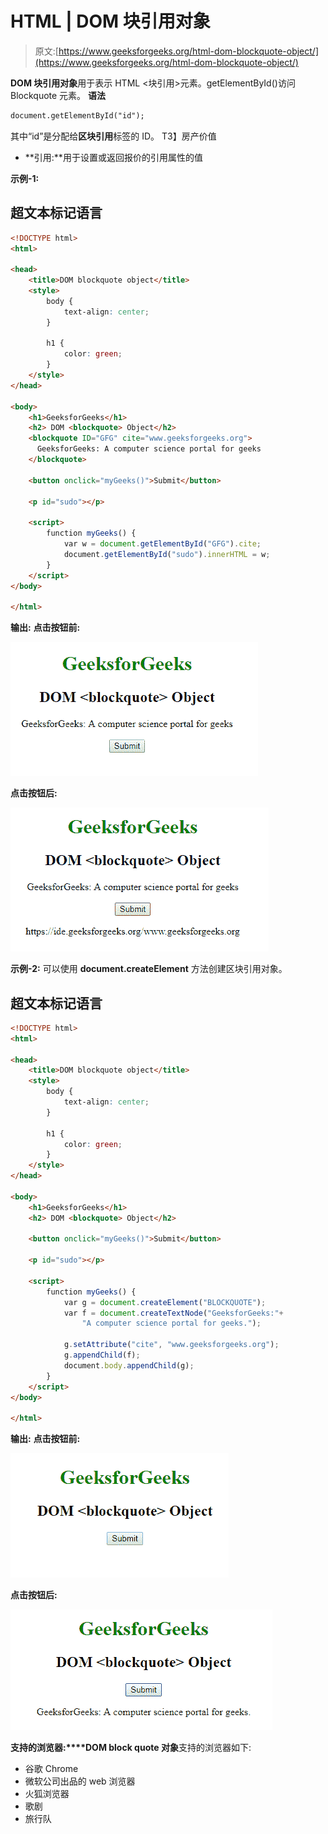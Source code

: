 # HTML | DOM 块引用对象

> 原文:[https://www.geeksforgeeks.org/html-dom-blockquote-object/](https://www.geeksforgeeks.org/html-dom-blockquote-object/)

**DOM 块引用对象**用于表示 HTML <块引用>元素。getElementById()访问 Blockquote 元素。
**语法**

```html
document.getElementById("id");
```

其中“id”是分配给**区块引用**标签的 ID。
T3】房产价值

*   **引用:**用于设置或返回报价的引用属性的值

**示例-1:**

## 超文本标记语言

```html
<!DOCTYPE html>
<html>

<head>
    <title>DOM blockquote object</title>
    <style>
        body {
            text-align: center;
        }

        h1 {
            color: green;
        }
    </style>
</head>

<body>
    <h1>GeeksforGeeks</h1>
    <h2> DOM <blockquote> Object</h2>
    <blockquote ID="GFG" cite="www.geeksforgeeks.org">
      GeeksforGeeks: A computer science portal for geeks
    </blockquote>

    <button onclick="myGeeks()">Submit</button>

    <p id="sudo"></p>

    <script>
        function myGeeks() {
            var w = document.getElementById("GFG").cite;
            document.getElementById("sudo").innerHTML = w;
        }
    </script>
</body>

</html>             
```

**输出:**
**点击按钮前:**

![](img/f9f0d2449f70f43d684adae327bc8c85.png)

**点击按钮后:**

![](img/79966cd8457b8c18aead369e1de5a3d2.png)

**示例-2:** 可以使用 **document.createElement** 方法创建区块引用对象。

## 超文本标记语言

```html
<!DOCTYPE html>
<html>

<head>
    <title>DOM blockquote object</title>
    <style>
        body {
            text-align: center;
        }

        h1 {
            color: green;
        }
    </style>
</head>

<body>
    <h1>GeeksforGeeks</h1>
    <h2> DOM <blockquote> Object</h2>

    <button onclick="myGeeks()">Submit</button>

    <p id="sudo"></p>

    <script>
        function myGeeks() {
            var g = document.createElement("BLOCKQUOTE");
            var f = document.createTextNode("GeeksforGeeks:"+
                "A computer science portal for geeks.");

            g.setAttribute("cite", "www.geeksforgeeks.org");
            g.appendChild(f);
            document.body.appendChild(g);
        }
    </script>
</body>

</html>  
```

**输出:**
**点击按钮前:**

![](img/bfd789f26300756460c1cb675dbdc5b2.png)

**点击按钮后:**

![](img/6f084120c34d8c21fba05528f0a6eb93.png)

**支持的浏览器:****DOM block quote 对象**支持的浏览器如下:

*   谷歌 Chrome
*   微软公司出品的 web 浏览器
*   火狐浏览器
*   歌剧
*   旅行队